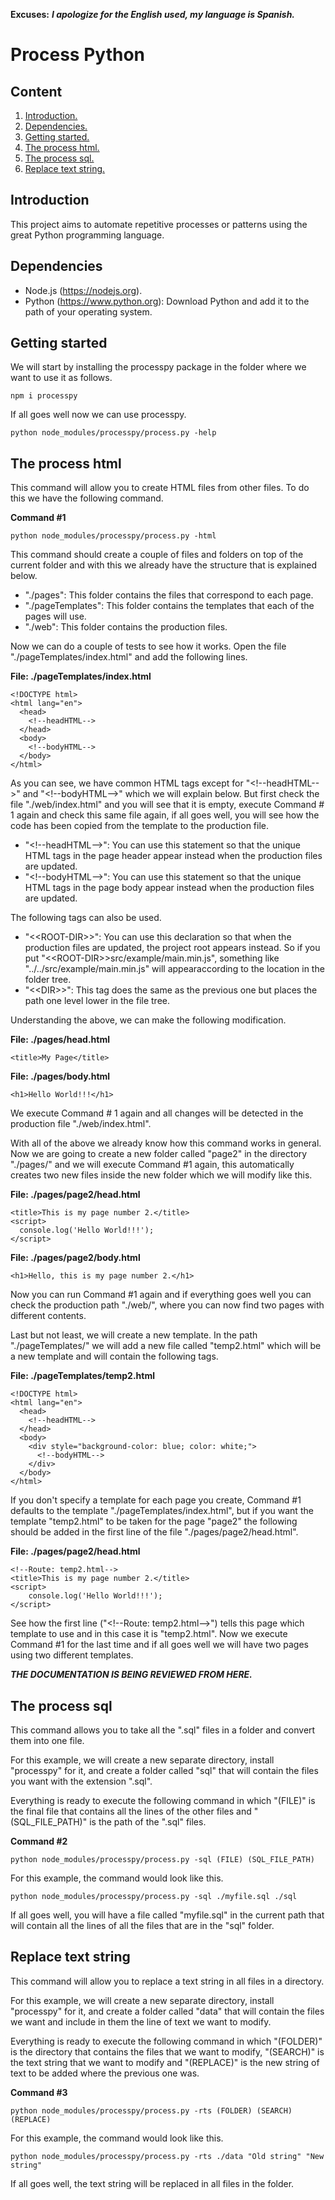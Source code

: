 **Excuses:** ___I apologize for the English used, my language is Spanish.___

# Process Python #

## Content ##

1. [Introduction.](#Introduction "Introduction")
2. [Dependencies.](#Dependencies "")
3. [Getting started.](#GettingStarted "")
4. [The process html.](#TheProcessHtml "")
5. [The process sql.](#TheProcessSql "")
6. [Replace text string.](#ReplaceTextString "")

## Introduction <span name="Introduction"></span> ##

This project aims to automate repetitive processes or patterns using the great Python programming language.

## Dependencies <span name="Dependencies"></span> ##

- Node.js (https://nodejs.org).
- Python (https://www.python.org): Download Python and add it to the path of your operating system.

## Getting started <span name="GettingStarted"></span> ##

We will start by installing the processpy package in the folder where we want to use it as follows.

~~~
npm i processpy
~~~

If all goes well now we can use processpy.

~~~
python node_modules/processpy/process.py -help
~~~

## The process html <span name="TheProcessHtml"></span> ##

This command will allow you to create HTML files from other files. To do this we have the following command.

**Command #1**
~~~
python node_modules/processpy/process.py -html
~~~

This command should create a couple of files and folders on top of the current folder and with this we already have the structure that is explained below.

- "./pages": This folder contains the files that correspond to each page.
- "./pageTemplates": This folder contains the templates that each of the pages will use.
- "./web": This folder contains the production files.

Now we can do a couple of tests to see how it works. Open the file "./pageTemplates/index.html" and add the following lines.

**File: ./pageTemplates/index.html**

~~~
<!DOCTYPE html>
<html lang="en">
  <head>
    <!--headHTML-->
  </head>
  <body>
    <!--bodyHTML-->
  </body>
</html>
~~~

As you can see, we have common HTML tags except for "&lt;!&#45;&#45;headHTML&#45;&#45;&gt;" and "&lt;!&#45;&#45;bodyHTML&#45;&#45;&gt;" which we will explain below. But first check the file "./web/index.html" and you will see that it is empty, execute Command # 1 again and check this same file again, if all goes well, you will see how the code has been copied from the template to the production file.

* "&lt;!&#45;&#45;headHTML&#45;&#45;&gt;": You can use this statement so that the unique HTML tags in the page header appear instead when the production files are updated.
* "&lt;!&#45;&#45;bodyHTML&#45;&#45;&gt;": You can use this statement so that the unique HTML tags in the page body appear instead when the production files are updated.

The following tags can also be used.

* "&lt;&lt;ROOT-DIR&gt;&gt;": You can use this declaration so that when the production files are updated, the project root appears instead. So if you put "&lt;&lt;ROOT-DIR&gt;&gt;src/example/main.min.js", something like "../../src/example/main.min.js" will appearaccording to the location in the folder tree.
* "&lt;&lt;DIR&gt;&gt;": This tag does the same as the previous one but places the path one level lower in the file tree.

Understanding the above, we can make the following modification.

**File: ./pages/head.html**

~~~
<title>My Page</title>
~~~

**File: ./pages/body.html**

~~~
<h1>Hello World!!!</h1>
~~~

We execute Command # 1 again and all changes will be detected in the production file "./web/index.html".

With all of the above we already know how this command works in general. Now we are going to create a new folder called "page2" in the directory "./pages/" and we will execute Command #1 again, this automatically creates two new files inside the new folder which we will modify like this.

**File: ./pages/page2/head.html**

~~~
<title>This is my page number 2.</title>
<script>
  console.log('Hello World!!!');
</script>
~~~

**File: ./pages/page2/body.html**

~~~
<h1>Hello, this is my page number 2.</h1>
~~~

Now you can run Command #1 again and if everything goes well you can check the production path "./web/", where you can now find two pages with different contents.

Last but not least, we will create a new template. In the path "./pageTemplates/" we will add a new file called "temp2.html" which will be a new template and will contain the following tags.

**File: ./pageTemplates/temp2.html**

~~~
<!DOCTYPE html>
<html lang="en">
  <head>
    <!--headHTML-->
  </head>
  <body>
    <div style="background-color: blue; color: white;">
      <!--bodyHTML-->
    </div>
  </body>
</html>
~~~

If you don't specify a template for each page you create, Command #1 defaults to the template "./pageTemplates/index.html", but if you want the template "temp2.html" to be taken for the page "page2" the following should be added in the first line of the file "./pages/page2/head.html".

**File: ./pages/page2/head.html**

~~~
<!--Route: temp2.html-->
<title>This is my page number 2.</title>
<script>
	console.log('Hello World!!!');
</script>
~~~

See how the first line ("&lt;!&#45;&#45;Route: temp2.html&#45;&#45;&gt;") tells this page which template to use and in this case it is "temp2.html". Now we execute Command #1 for the last time and if all goes well we will have two pages using two different templates.

***THE DOCUMENTATION IS BEING REVIEWED FROM HERE.***

## The process sql <span name="TheProcessSql"></span> ##

This command allows you to take all the ".sql" files in a folder and convert them into one file.

For this example, we will create a new separate directory, install "processpy" for it, and create a folder called "sql" that will contain the files you want with the extension ".sql".

Everything is ready to execute the following command in which "(FILE)" is the final file that contains all the lines of the other files and "(SQL_FILE_PATH)" is the path of the ".sql" files.

**Command #2**

~~~
python node_modules/processpy/process.py -sql (FILE) (SQL_FILE_PATH)
~~~

For this example, the command would look like this.

~~~
python node_modules/processpy/process.py -sql ./myfile.sql ./sql
~~~

If all goes well, you will have a file called "myfile.sql" in the current path that will contain all the lines of all the files that are in the "sql" folder.

## Replace text string <span name="ReplaceTextString"></span> ##

This command will allow you to replace a text string in all files in a directory.

For this example, we will create a new separate directory, install "processpy" for it, and create a folder called "data" that will contain the files we want and include in them the line of text we want to modify.

Everything is ready to execute the following command in which "(FOLDER)" is the directory that contains the files that we want to modify, "(SEARCH)" is the text string that we want to modify and "(REPLACE)" is the new string of text to be added where the previous one was.

**Command #3**

~~~
python node_modules/processpy/process.py -rts (FOLDER) (SEARCH) (REPLACE)
~~~

For this example, the command would look like this.

~~~
python node_modules/processpy/process.py -rts ./data "Old string" "New string"
~~~

If all goes well, the text string will be replaced in all files in the folder.